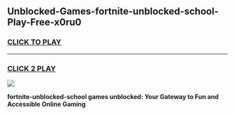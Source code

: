 
## Unblocked-Games-fortnite-unblocked-school-Play-Free-x0ru0
<h3>
<a href="https://premium76.site?title=fortnite-unblocked-school&ref=12A">CLICK TO PLAY</a></h3>
<hr>

<h3>
<a href="https://premium76.site?title=fortnite-unblocked-school&ref=12A">CLICK 2 PLAY</a>
  
</h3>

<a href="https://premium76.site?title=fortnite-unblocked-school&ref=12A"><img src="https://clearcache.store/games.png"></a>


**fortnite-unblocked-school games unblocked: Your Gateway to Fun and Accessible Online Gaming**
